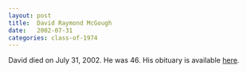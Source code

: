 ```yaml
---
layout: post
title:  David Raymond McGough
date:   2002-07-31
categories: class-of-1974
---
```

David died on July 31, 2002. He was 46. His obituary is available [here](https://www.legacy.com/obituaries/seattletimes/obituary.aspx?n=david-raymond-mcgough&pid=428029&fhid=2403).
